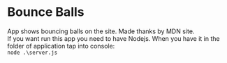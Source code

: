 <h1>Bounce Balls</h1>
<p>App shows bouncing balls on the site. Made thanks by MDN site.
<br>
If you want run this app you need to have Nodejs. When you have it in the folder of application tap into console:<br> 
<code>node .\server.js</code>
</p>
